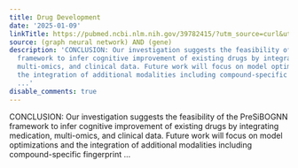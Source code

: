 ```yaml
---
title: Drug Development
date: '2025-01-09'
linkTitle: https://pubmed.ncbi.nlm.nih.gov/39782415/?utm_source=curl&utm_medium=rss&utm_campaign=pubmed-2&utm_content=1x5bM_TNL8gjogAcnslpo2s2PbDe-61JVM2h9yowOYSiZ7Dkrt&fc=20220919211934&ff=20250109170935&v=2.18.0.post9+e462414
source: (graph neural network) AND (gene)
description: 'CONCLUSION: Our investigation suggests the feasibility of the PreSiBOGNN
  framework to infer cognitive improvement of existing drugs by integrating medication,
  multi-omics, and clinical data. Future work will focus on model optimizations and
  the integration of additional modalities including compound-specific fingerprint
  ...'
disable_comments: true
---
```

CONCLUSION: Our investigation suggests the feasibility of the PreSiBOGNN framework to infer cognitive improvement of existing drugs by integrating medication, multi-omics, and clinical data. Future work will focus on model optimizations and the integration of additional modalities including compound-specific fingerprint ...